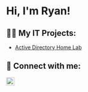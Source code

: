 <h1>Hi, I'm Ryan! </h1>

<h2>👨‍💻 My IT Projects:</h2>

  - [Active Directory Home Lab](https://github.com/r-arechiga/LABURL)


<h2> 🤳 Connect with me:</h2>

[<img align="left" alt="Ryan Arechiga | LinkedIn" width="22px" src="https://cdn.jsdelivr.net/npm/simple-icons@v3/icons/linkedin.svg" />][linkedin]

[linkedin]: https://www.linkedin.com/in/ryan-arechiga-26631517b

<!--
**  Here are some ideas to get you started:

- 🔭 I’m currently working on ...
- 🌱 I’m currently learning ...
- 👯 I’m looking to collaborate on ...
- 🤔 I’m looking for help with ...
- 💬 Ask me about ...
- 📫 How to reach me: ...
- 😄 Pronouns: ...
- ⚡ Fun fact: ...
-->
